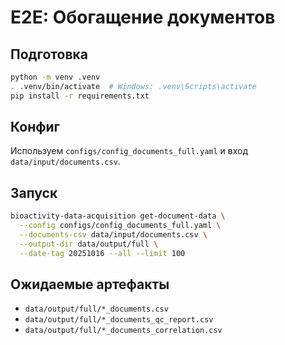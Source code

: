 # E2E: Обогащение документов

## Подготовка
```bash
python -m venv .venv
. .venv/bin/activate  # Windows: .venv\Scripts\activate
pip install -r requirements.txt
```

## Конфиг
Используем `configs/config_documents_full.yaml` и вход `data/input/documents.csv`.

## Запуск
```bash
bioactivity-data-acquisition get-document-data \
  --config configs/config_documents_full.yaml \
  --documents-csv data/input/documents.csv \
  --output-dir data/output/full \
  --date-tag 20251016 --all --limit 100
```

## Ожидаемые артефакты
- `data/output/full/*_documents.csv`
- `data/output/full/*_documents_qc_report.csv`
- `data/output/full/*_documents_correlation.csv`
